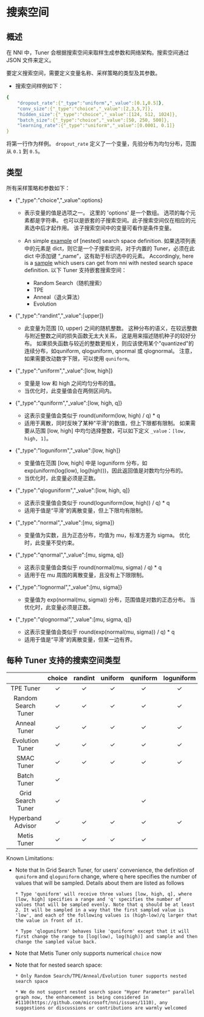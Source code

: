 # 搜索空间

## 概述

在 NNI 中，Tuner 会根据搜索空间来取样生成参数和网络架构。搜索空间通过 JSON 文件来定义。

要定义搜索空间，需要定义变量名称、采样策略的类型及其参数。

* 搜索空间样例如下：

```yaml
{
    "dropout_rate":{"_type":"uniform","_value":[0.1,0.5]},
    "conv_size":{"_type":"choice","_value":[2,3,5,7]},
    "hidden_size":{"_type":"choice","_value":[124, 512, 1024]},
    "batch_size":{"_type":"choice","_value":[50, 250, 500]},
    "learning_rate":{"_type":"uniform","_value":[0.0001, 0.1]}
}

```

将第一行作为样例。 `dropout_rate` 定义了一个变量，先验分布为均匀分布，范围从 `0.1` 到 `0.5`。

## 类型

所有采样策略和参数如下：

* {"_type":"choice","_value":options}
  
  * 表示变量的值是选项之一。 这里的 'options' 是一个数组。 选项的每个元素都是字符串。 也可以是嵌套的子搜索空间。此子搜索空间仅在相应的元素选中后才起作用。 该子搜索空间中的变量可看作是条件变量。
  
  * An simple [example](https://github.com/microsoft/nni/tree/master/examples/trials/mnist-nested-search-space/search_space.json) of [nested] search space definition. 如果选项列表中的元素是 dict，则它是一个子搜索空间，对于内置的 Tuner，必须在此 dict 中添加键 “_name”，这有助于标识选中的元素。 Accordingly, here is a [sample](https://github.com/microsoft/nni/tree/master/examples/trials/mnist-nested-search-space/sample.json) which users can get from nni with nested search space definition. 以下 Tuner 支持嵌套搜索空间：
    
    * Random Search（随机搜索） 
    * TPE
    * Anneal（退火算法）
    * Evolution

* {"_type":"randint","_value":[upper]}
  
  * 此变量为范围 [0, upper) 之间的随机整数。 这种分布的语义，在较远整数与附近整数之间的损失函数无太大关系， 这是用来描述随机种子的较好分布。 如果损失函数与较近的整数更相关，则应该使用某个"quantized"的连续分布，如quniform, qloguniform, qnormal 或 qlognormal。 注意，如果需要改动数字下限，可以使用 `quniform`。

* {"_type":"uniform","_value":[low, high]}
  
  * 变量是 low 和 high 之间均匀分布的值。
  * 当优化时，此变量值会在两侧区间内。

* {"_type":"quniform","_value":[low, high, q]}
  
  * 这表示变量值会类似于 round(uniform(low, high) / q) * q
  * 适用于离散，同时反映了某种"平滑"的数值，但上下限都有限制。 如果需要从范围 [low, high] 中均匀选择整数，可以如下定义 `_value`：`[low, high, 1]`。

* {"_type":"loguniform","_value":[low, high]}
  
  * 变量值在范围 [low, high] 中是 loguniform 分布，如 exp(uniform(log(low), log(high)))，因此返回值是对数均匀分布的。
  * 当优化时，此变量必须是正数。

* {"_type":"qloguniform","_value":[low, high, q]}
  
  * 这表示变量值会类似于 round(loguniform(low, high)) / q) * q
  * 适用于值是“平滑”的离散变量，但上下限均有限制。

* {"_type":"normal","_value":[mu, sigma]}
  
  * 变量值为实数，且为正态分布，均值为 mu，标准方差为 sigma。 优化时，此变量不受约束。

* {"_type":"qnormal","_value":[mu, sigma, q]}
  
  * 这表示变量值会类似于 round(normal(mu, sigma) / q) * q
  * 适用于在 mu 周围的离散变量，且没有上下限限制。

* {"_type":"lognormal","_value":[mu, sigma]}
  
  * 变量值为 exp(normal(mu, sigma)) 分布，范围值是对数的正态分布。 当优化时，此变量必须是正数。

* {"_type":"qlognormal","_value":[mu, sigma, q]}
  
  * 这表示变量值会类似于 round(exp(normal(mu, sigma)) / q) * q
  * 适用于值是“平滑”的离散变量，但某一边有界。

## 每种 Tuner 支持的搜索空间类型

|                     |  choice  | randint  | uniform  | quniform | loguniform | qloguniform |  normal  | qnormal  | lognormal | qlognormal |
|:-------------------:|:--------:|:--------:|:--------:|:--------:|:----------:|:-----------:|:--------:|:--------:|:---------:|:----------:|
|      TPE Tuner      | &#10003; | &#10003; | &#10003; | &#10003; |  &#10003;  |  &#10003;   | &#10003; | &#10003; | &#10003;  |  &#10003;  |
| Random Search Tuner | &#10003; | &#10003; | &#10003; | &#10003; |  &#10003;  |  &#10003;   | &#10003; | &#10003; | &#10003;  |  &#10003;  |
|    Anneal Tuner     | &#10003; | &#10003; | &#10003; | &#10003; |  &#10003;  |  &#10003;   | &#10003; | &#10003; | &#10003;  |  &#10003;  |
|   Evolution Tuner   | &#10003; | &#10003; | &#10003; | &#10003; |  &#10003;  |  &#10003;   | &#10003; | &#10003; | &#10003;  |  &#10003;  |
|     SMAC Tuner      | &#10003; | &#10003; | &#10003; | &#10003; |  &#10003;  |             |          |          |           |            |
|     Batch Tuner     | &#10003; |          |          |          |            |             |          |          |           |            |
|  Grid Search Tuner  | &#10003; |          |          | &#10003; |            |  &#10003;   |          |          |           |            |
|  Hyperband Advisor  | &#10003; | &#10003; | &#10003; | &#10003; |  &#10003;  |  &#10003;   | &#10003; | &#10003; | &#10003;  |  &#10003;  |
|     Metis Tuner     | &#10003; | &#10003; | &#10003; | &#10003; |            |             |          |          |           |            |

Known Limitations:

* Note that In Grid Search Tuner, for users' convenience, the definition of `quniform` and `qloguniform` change, where q here specifies the number of values that will be sampled. Details about them are listed as follows
  
      * Type 'quniform' will receive three values [low, high, q], where [low, high] specifies a range and 'q' specifies the number of values that will be sampled evenly. Note that q should be at least 2. It will be sampled in a way that the first sampled value is 'low', and each of the following values is (high-low)/q larger that the value in front of it.
      
      * Type 'qloguniform' behaves like 'quniform' except that it will first change the range to [log(low), log(high)] and sample and then change the sampled value back.
      

* Note that Metis Tuner only supports numerical `choice` now

* Note that for nested search space:
  
      * Only Random Search/TPE/Anneal/Evolution tuner supports nested search space
      
      * We do not support nested search space "Hyper Parameter" parallel graph now, the enhancement is being considered in #1110(https://github.com/microsoft/nni/issues/1110), any suggestions or discussions or contributions are warmly welcomed